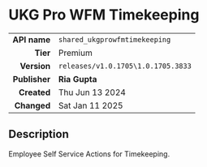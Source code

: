 # UKG Pro WFM Timekeeping
| | |
|-:|-|
|**API name**|`shared_ukgprowfmtimekeeping`|
|**Tier**|Premium|
|**Version**|`releases/v1.0.1705\1.0.1705.3833`|
|**Publisher**|**Ria Gupta**|
|**Created**|Thu Jun 13 2024|
|**Changed**|Sat Jan 11 2025|

## Description
Employee Self Service Actions for Timekeeping.
